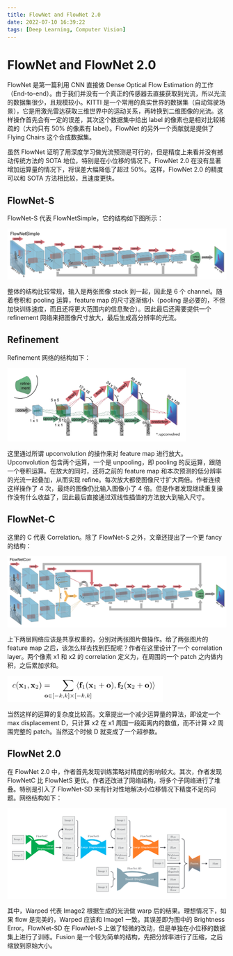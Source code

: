 ```yaml
---
title: FlowNet and FlowNet 2.0
date: 2022-07-10 16:39:22
tags: [Deep Learning, Computer Vision]
---
```


# FlowNet and FlowNet 2.0

FlowNet 是第一篇利用 CNN 直接做 Dense Optical Flow Estimation 的工作（End-to-end）。由于我们并没有一个真正的传感器去直接获取到光流，所以光流的数据集很少，且规模较小。KITTI 是一个常用的真实世界的数据集（自动驾驶场景），它是用激光雷达获取三维世界中的运动关系，再转换到二维图像的光流。这样操作首先会有一定的误差，其次这个数据集中给出 label 的像素也是相对比较稀疏的（大约只有 50% 的像素有 label）。FlowNet 的另外一个贡献就是提供了 Flying Chairs 这个合成数据集。

虽然 FlowNet 证明了用深度学习做光流预测是可行的，但是精度上来看并没有撼动传统方法的 SOTA 地位，特别是在小位移的情况下。FlowNet 2.0 在没有显著增加运算量的情况下，将误差大幅降低了超过 50%。这样，FlowNet 2.0 的精度可以和 SOTA 方法相比较，且速度更快。

 ## FlowNet-S

FlowNet-S 代表 FlowNetSimple，它的结构如下图所示：

![flownet-s](/img/flownet/flownet-s.png)

整体的结构比较常规，输入是两张图像 stack 到一起，因此是 6 个 channel。随着卷积和 pooling 运算，feature map 的尺寸逐渐缩小（pooling 是必要的，不但加快训练速度，而且还将更大范围内的信息聚合）。因此最后还需要提供一个 refinement 网络来把图像尺寸放大，最后生成高分辨率的光流。

## Refinement

Refinement 网络的结构如下：

<img src="/img/flownet/refinement.png" alt="refinement" style="zoom:40%;" />

这里通过所谓 upconvolution 的操作来对 feature map 进行放大。Upconvolution 包含两个运算，一个是 unpooling，即 pooling 的反运算，跟随一个卷积运算。在放大的同时，还将之前的 feature map 和本次预测的低分辨率的光流一起叠加，从而实现 refine。每次放大都使图像尺寸扩大两倍。作者连续这样操作了 4 次，最终的图像仍比输入图像小了 4 倍。但是作者发现继续重复操作没有什么收益了，因此最后直接通过双线性插值的方法放大到输入尺寸。

## FlowNet-C

这里的 C 代表 Correlation。除了 FlowNet-S 之外，文章还提出了一个更 fancy 的结构：

![flownet-c](/img/flownet/flownet-c.png)

上下两层网络应该是共享权重的，分别对两张图片做操作。给了两张图片的 feature map 之后，该怎么样去找到匹配呢？作者在这里设计了一个 correlation layer。两个像素 x1 和 x2 的 correlation 定义为，在周围的一个 patch 之内做内积，之后累加求和。

<img src="/img/flownet/correlation.png" alt="correlation" style="zoom:40%;" />

当然这样的运算的复杂度比较高。文章提出一个减少运算量的算法，即设定一个 max displacement D，只计算 x2 在 x1 周围一段距离内的数值，而不计算 x2 周围完整的 patch。当然这个时候 D 就变成了一个超参数。

## FlowNet 2.0

在 FlowNet 2.0 中，作者首先发现训练策略对精度的影响较大。其次，作者发现 FlowNetC 比 FlowNetS 更优。作者还改进了网络结构，将多个子网络进行了堆叠。特别是引入了 FlowNet-SD 来有针对性地解决小位移情况下精度不足的问题。网络结构如下：

![flownet2](/img/flownet/flownet2.png)

其中，Warped 代表 Image2 根据生成的光流做 warp 后的结果。理想情况下，如果 flow 是完美的，Warped 应该和 Image1 一致。其误差即为图中的 Brightness Error。FlowNet-SD 在 FlowNet-S 上做了轻微的改动，但是单独在小位移的数据集上进行了训练。Fusion 是一个较为简单的结构，先把分辨率进行了压缩，之后缩放到原始大小。
